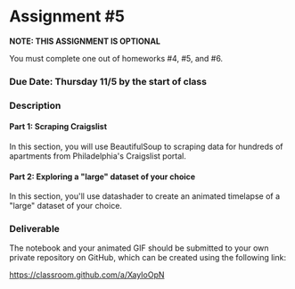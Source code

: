 # Assignment #5

**NOTE: THIS ASSIGNMENT IS OPTIONAL**

You must complete one out of homeworks #4, #5, and #6.

### Due Date: Thursday 11/5 by the start of class

### Description

#### Part 1: Scraping Craigslist

In this section, you will use BeautifulSoup to scraping data for hundreds of apartments from Philadelphia's Craigslist portal.

#### Part 2: Exploring a "large" dataset of your choice

In this section, you'll use datashader to create an animated timelapse of a "large" dataset of your choice.

### Deliverable

The notebook and your animated GIF should be submitted to your own private repository on GitHub, which can be created using the following link:

https://classroom.github.com/a/XayIoOpN
